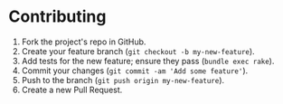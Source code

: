 # Contributing

1. Fork the project's repo in GitHub.
2. Create your feature branch (`git checkout -b my-new-feature`).
3. Add tests for the new feature; ensure they pass (`bundle exec rake`).
4. Commit your changes (`git commit -am 'Add some feature'`).
5. Push to the branch (`git push origin my-new-feature`).
6. Create a new Pull Request.
